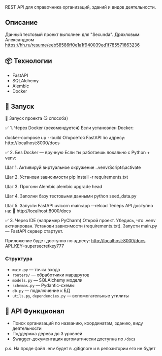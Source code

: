 REST API для справочника организаций, зданий и видов деятельности.

## Описание
Данный тестовый проект выполнен для "Secunda".
Дряхловым Александром https://hh.ru/resume/eeb58586ff0e1a1f940039ed1f785571663236

## 📦 Технологии
- FastAPI
- SQLAlchemy
- Alembic
- Docker

## 🚀 Запуск
🚀 Запуск проекта (3 способа)

✅ 1. Через Docker (рекомендуется)
Если установлен Docker:

docker-compose up --build
Откроется FastAPI по адресу: http://localhost:8000/docs

✅ 2. Без Docker — вручную
Если ты работаешь локально с Python + venv:

Шаг 1. Активируй виртуальное окружение
.\.venv\Scripts\activate

Шаг 2. Установи зависимости
pip install -r requirements.txt

Шаг 3. Прогони Alembic
alembic upgrade head

Шаг 4. Заполни базу тестовыми данными
python seed_data.py

Шаг 5. Запусти FastAPI
uvicorn main:app --reload
Теперь API доступно на:
📍 http://localhost:8000/docs

✅ 3. Через IDE (например PyCharm)
Открой проект.
Убедись, что .venv активирован.
Установи зависимости (requirements.txt).
Запусти main.py — FastAPI сервер стартует.


Приложение будет доступно по адресу: [http://localhost:8000/docs](http://localhost:8000/docs)
API_KEY=supersecretkey777


### Структура
- `main.py` — точка входа
- `routers/` — обработчики маршрутов
- `models.py` — SQLAlchemy модели
- `schemas.py` — Pydantic-схемы
- `db.py` — подключение к БД
- `utils.py`, `dependencies.py` — вспомогательные утилиты

## 📌 API Функционал
- Поиск организаций по названию, координатам, зданию, виду деятельности
- Поддержка дерева до 3 уровней
- Swagger-документация автоматически доступна по `/docs`

p.s. На проде файл .env будет в .gitignore и в репозитории его не будет
